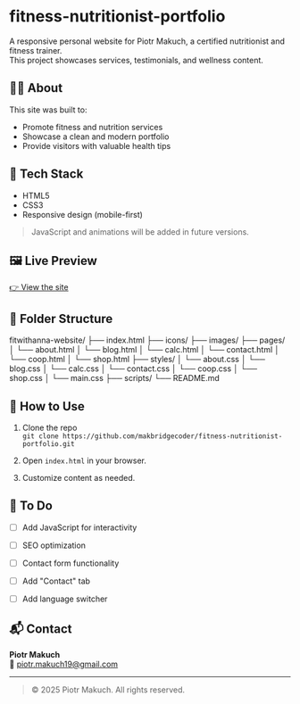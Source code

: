 # fitness-nutritionist-portfolio

A responsive personal website for Piotr Makuch, a certified nutritionist and fitness trainer.  
This project showcases services, testimonials, and wellness content.

## 🧘‍♀️ About

This site was built to:

- Promote fitness and nutrition services
- Showcase a clean and modern portfolio
- Provide visitors with valuable health tips

## 🔧 Tech Stack

- HTML5
- CSS3
- Responsive design (mobile-first)

> JavaScript and animations will be added in future versions.

## 🖼️ Live Preview

[👉 View the site](https://trainwise.netlify.app/) 

## 📁 Folder Structure

fitwithanna-website/
├── index.html
├── icons/
├── images/
├── pages/
│ └── about.html
│ └── blog.html
│ └── calc.html
│ └── contact.html
│ └── coop.html
│ └── shop.html
├── styles/
│ └── about.css
│ └── blog.css
│ └── calc.css
│ └── contact.css
│ └── coop.css
│ └── shop.css
│ └── main.css
├── scripts/
└── README.md

## 🚀 How to Use

1. Clone the repo  
   `git clone https://github.com/makbridgecoder/fitness-nutritionist-portfolio.git`

2. Open `index.html` in your browser.

3. Customize content as needed.

## 📌 To Do

- [ ] Add JavaScript for interactivity
- [ ] SEO optimization
- [ ] Contact form functionality
- [ ] Add "Contact" tab
- [ ] Add language switcher




## 📬 Contact

**Piotr Makuch**  
📧 piotr.makuch19@gmail.com  


---

> © 2025 Piotr Makuch. All rights reserved.
